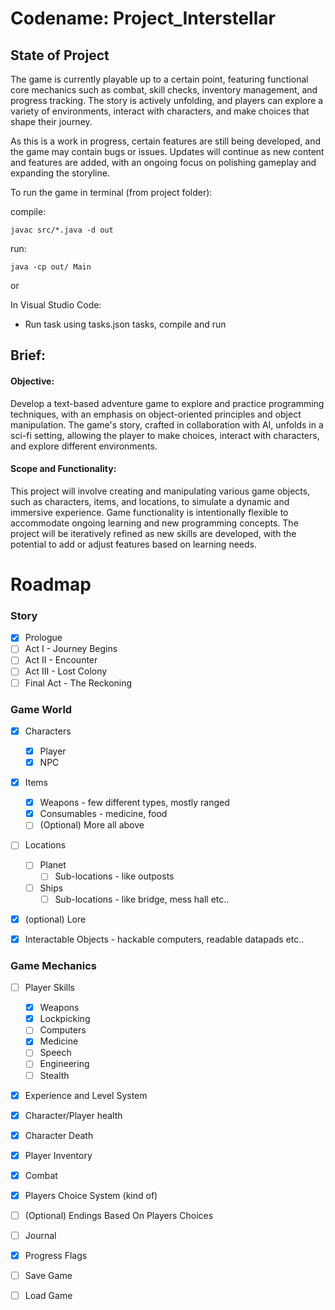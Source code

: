 # Codename: Project_Interstellar

## State of Project

The game is currently playable up to a certain point, featuring functional core mechanics such as combat, skill checks, inventory management, and progress tracking. 
The story is actively unfolding, and players can explore a variety of environments, interact with characters, and make choices that shape their journey.

As this is a work in progress, certain features are still being developed, and the game may contain bugs or issues. 
Updates will continue as new content and features are added, with an ongoing focus on polishing gameplay and expanding the storyline.

To run the game in terminal (from project folder):

compile: 
```
javac src/*.java -d out
```
run:
```
java -cp out/ Main
```

or

In Visual Studio Code:
* Run task using tasks.json tasks, compile and run


## Brief:
#### Objective:
Develop a text-based adventure game to explore and practice programming techniques, with an emphasis on object-oriented principles and object manipulation. 
The game's story, crafted in collaboration with AI, unfolds in a sci-fi setting, allowing the player to make choices, interact with characters, and explore different environments.

#### Scope and Functionality:
This project will involve creating and manipulating various game objects, such as characters, items, and locations, to simulate a dynamic and immersive experience. 
Game functionality is intentionally flexible to accommodate ongoing learning and new programming concepts. 
The project will be iteratively refined as new skills are developed, with the potential to add or adjust features based on learning needs.


# Roadmap

### Story
* [X] Prologue
* [ ] Act I - Journey Begins
* [ ] Act II - Encounter
* [ ] Act III - Lost Colony
* [ ] Final Act - The Reckoning

### Game World
* [X] Characters
    * [X] Player
    * [X] NPC
* [X] Items
    * [X] Weapons - few different types, mostly ranged
    * [X] Consumables - medicine, food
    * [ ] (Optional) More all above
* [ ] Locations
    * [ ] Planet 
        * [ ] Sub-locations - like outposts
    * [ ] Ships
        * [ ] Sub-locations - like bridge, mess hall etc..
* [X] (optional) Lore
* [X] Interactable Objects - hackable computers, readable datapads etc..

 

### Game Mechanics
* [ ] Player Skills
    * [X] Weapons
    * [X] Lockpicking
    * [ ] Computers
    * [X] Medicine
    * [ ] Speech
    * [ ] Engineering
    * [ ] Stealth
* [X] Experience and Level System
* [X] Character/Player health
* [X] Character Death
* [X] Player Inventory
* [X] Combat
* [X] Players Choice System (kind of)
 * [ ] (Optional) Endings Based On Players Choices
* [ ] Journal
* [X] Progress Flags

* [ ] Save Game
* [ ] Load Game




    
